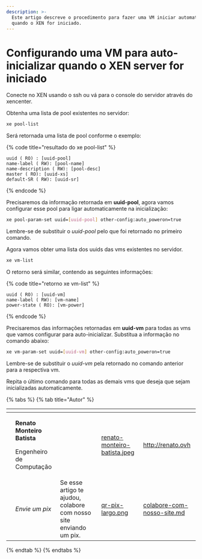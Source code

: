 ```yaml
---
description: >-
  Este artigo descreve o procedimento para fazer uma VM iniciar automaticamente
  quando o XEN for iniciado.
---
```


# Configurando uma VM para auto-inicializar quando o XEN server for iniciado

Conecte no XEN usando o ssh ou vá para o console do servidor através do xencenter.

Obtenha uma lista de pool existentes no servidor:

```bash
xe pool-list
```

Será retornada uma lista de pool conforme o exemplo:

{% code title="resultado do xe pool-list" %}
```
uuid ( RO) : [uuid-pool]
name-label ( RW): [pool-name]
name-description ( RW): [pool-desc]
master ( RO): [uuid-xs]
default-SR ( RW): [uuid-sr]
```
{% endcode %}

Precisaremos da informação retornada em **uuid-pool**, agora vamos configurar esse pool para ligar automaticamente na inicialização:

```bash
xe pool-param-set uuid=[uuid-pool] other-config:auto_poweron=true
```

Lembre-se de substituir o _uuid-pool_ pelo que foi retornado no primeiro comando.

Agora vamos obter uma lista dos uuids das vms existentes no servidor.

```bash
xe vm-list
```

O retorno será similar, contendo as seguintes informações:

{% code title="retorno xe vm-list" %}
```
uuid ( RO) : [uuid-vm]
name-label ( RW): [vm-name]
power-state ( RO): [vm-power]
```
{% endcode %}

Precisaremos das informações retornadas em **uuid-vm** para todas as vms que vamos configurar para auto-inicializar. Substitua a informação no comando abaixo:

```bash
xe vm-param-set uuid=[uuid-vm] other-config:auto_poweron=true
```

Lembre-se de substituir o _uuid-vm_ pela retornado no comando anterior para a respectiva vm.

Repita o último comando para todas as demais vms que deseja que sejam inicializadas automaticamente.

{% tabs %}
{% tab title="Autor" %}
<table data-card-size="large" data-view="cards"><thead><tr><th data-type="users" data-multiple></th><th></th><th></th><th data-hidden data-card-cover data-type="files"></th><th data-hidden data-card-target data-type="content-ref"></th></tr></thead><tbody><tr><td></td><td><p><strong>Renato Monteiro Batista</strong></p><p>Engenheiro de Computação</p></td><td></td><td><a href="../../.gitbook/assets/renato-monteiro-batista.jpeg">renato-monteiro-batista.jpeg</a></td><td><a href="http://renato.ovh">http://renato.ovh</a></td></tr><tr><td></td><td><em>Envie um pix</em></td><td>Se esse artigo te ajudou, colabore com nosso site enviando um pix.</td><td><a href="../../.gitbook/assets/qr-pix-largo.png">qr-pix-largo.png</a></td><td><a href="../../colabore-com-nosso-site.md">colabore-com-nosso-site.md</a></td></tr></tbody></table>
{% endtab %}
{% endtabs %}